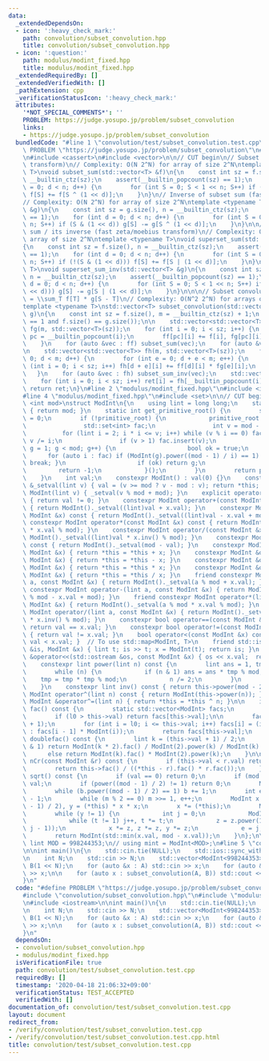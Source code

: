 ```yaml
---
data:
  _extendedDependsOn:
  - icon: ':heavy_check_mark:'
    path: convolution/subset_convolution.hpp
    title: convolution/subset_convolution.hpp
  - icon: ':question:'
    path: modulus/modint_fixed.hpp
    title: modulus/modint_fixed.hpp
  _extendedRequiredBy: []
  _extendedVerifiedWith: []
  _pathExtension: cpp
  _verificationStatusIcon: ':heavy_check_mark:'
  attributes:
    '*NOT_SPECIAL_COMMENTS*': ''
    PROBLEM: https://judge.yosupo.jp/problem/subset_convolution
    links:
    - https://judge.yosupo.jp/problem/subset_convolution
  bundledCode: "#line 1 \"convolution/test/subset_convolution.test.cpp\"\n#define\
    \ PROBLEM \"https://judge.yosupo.jp/problem/subset_convolution\"\n#line 2 \"convolution/subset_convolution.hpp\"\
    \n#include <cassert>\n#include <vector>\n\n// CUT begin\n// Subset sum (fast zeta\
    \ transform)\n// Complexity: O(N 2^N) for array of size 2^N\ntemplate <typename\
    \ T>\nvoid subset_sum(std::vector<T> &f)\n{\n    const int sz = f.size(), n =\
    \ __builtin_ctz(sz);\n    assert(__builtin_popcount(sz) == 1);\n    for (int d\
    \ = 0; d < n; d++) {\n        for (int S = 0; S < 1 << n; S++) if (S & (1 << d))\
    \ f[S] += f[S ^ (1 << d)];\n    }\n}\n// Inverse of subset sum (fast moebius transform)\n\
    // Complexity: O(N 2^N) for array of size 2^N\ntemplate <typename T>\nvoid subset_sum_inv(std::vector<T>\
    \ &g)\n{\n    const int sz = g.size(), n = __builtin_ctz(sz);\n    assert(__builtin_popcount(sz)\
    \ == 1);\n    for (int d = 0; d < n; d++) {\n        for (int S = 0; S < 1 <<\
    \ n; S++) if (S & (1 << d)) g[S] -= g[S ^ (1 << d)];\n    }\n}\n\n// Superset\
    \ sum / its inverse (fast zeta/moebius transform)\n// Complexity: O(N 2^N) for\
    \ array of size 2^N\ntemplate <typename T>\nvoid superset_sum(std::vector<T> &f)\n\
    {\n    const int sz = f.size(), n = __builtin_ctz(sz);\n    assert(__builtin_popcount(sz)\
    \ == 1);\n    for (int d = 0; d < n; d++) {\n        for (int S = 0; S < 1 <<\
    \ n; S++) if (!(S & (1 << d))) f[S] += f[S | (1 << d)];\n    }\n}\ntemplate <typename\
    \ T>\nvoid superset_sum_inv(std::vector<T> &g)\n{\n    const int sz = g.size(),\
    \ n = __builtin_ctz(sz);\n    assert(__builtin_popcount(sz) == 1);\n    for (int\
    \ d = 0; d < n; d++) {\n        for (int S = 0; S < 1 << n; S++) if (!(S & (1\
    \ << d))) g[S] -= g[S | (1 << d)];\n    }\n}\n\n\n// Subset convolution\n// h[S]\
    \ = \\sum_T f[T] * g[S - T]\n// Complexity: O(N^2 2^N) for arrays of size 2^N\n\
    template <typename T>\nstd::vector<T> subset_convolution(std::vector<T> f, std::vector<T>\
    \ g)\n{\n    const int sz = f.size(), m = __builtin_ctz(sz) + 1;\n    assert(__builtin_popcount(sz)\
    \ == 1 and f.size() == g.size());\n\n    std::vector<std::vector<T>> ff(m, std::vector<T>(sz)),\
    \ fg(m, std::vector<T>(sz));\n    for (int i = 0; i < sz; i++) {\n        int\
    \ pc = __builtin_popcount(i);\n        ff[pc][i] += f[i], fg[pc][i] += g[i];\n\
    \    }\n    for (auto &vec : ff) subset_sum(vec);\n    for (auto &vec : fg) subset_sum(vec);\n\
    \n    std::vector<std::vector<T>> fh(m, std::vector<T>(sz));\n    for (int d =\
    \ 0; d < m; d++) {\n        for (int e = 0; d + e < m; e++) {\n            for\
    \ (int i = 0; i < sz; i++) fh[d + e][i] += ff[d][i] * fg[e][i];\n        }\n \
    \   }\n    for (auto &vec : fh) subset_sum_inv(vec);\n    std::vector<T> ret(sz);\n\
    \    for (int i = 0; i < sz; i++) ret[i] = fh[__builtin_popcount(i)][i];\n   \
    \ return ret;\n}\n#line 2 \"modulus/modint_fixed.hpp\"\n#include <iostream>\n\
    #line 4 \"modulus/modint_fixed.hpp\"\n#include <set>\n\n// CUT begin\ntemplate\
    \ <int mod>\nstruct ModInt\n{\n    using lint = long long;\n    static int get_mod()\
    \ { return mod; }\n    static int get_primitive_root() {\n        static int primitive_root\
    \ = 0;\n        if (!primitive_root) {\n            primitive_root = [&](){\n\
    \                std::set<int> fac;\n                int v = mod - 1;\n      \
    \          for (lint i = 2; i * i <= v; i++) while (v % i == 0) fac.insert(i),\
    \ v /= i;\n                if (v > 1) fac.insert(v);\n                for (int\
    \ g = 1; g < mod; g++) {\n                    bool ok = true;\n              \
    \      for (auto i : fac) if (ModInt(g).power((mod - 1) / i) == 1) { ok = false;\
    \ break; }\n                    if (ok) return g;\n                }\n       \
    \         return -1;\n            }();\n        }\n        return primitive_root;\n\
    \    }\n    int val;\n    constexpr ModInt() : val(0) {}\n    constexpr ModInt\
    \ &_setval(lint v) { val = (v >= mod ? v - mod : v); return *this; }\n    constexpr\
    \ ModInt(lint v) { _setval(v % mod + mod); }\n    explicit operator bool() const\
    \ { return val != 0; }\n    constexpr ModInt operator+(const ModInt &x) const\
    \ { return ModInt()._setval((lint)val + x.val); }\n    constexpr ModInt operator-(const\
    \ ModInt &x) const { return ModInt()._setval((lint)val - x.val + mod); }\n   \
    \ constexpr ModInt operator*(const ModInt &x) const { return ModInt()._setval((lint)val\
    \ * x.val % mod); }\n    constexpr ModInt operator/(const ModInt &x) const { return\
    \ ModInt()._setval((lint)val * x.inv() % mod); }\n    constexpr ModInt operator-()\
    \ const { return ModInt()._setval(mod - val); }\n    constexpr ModInt &operator+=(const\
    \ ModInt &x) { return *this = *this + x; }\n    constexpr ModInt &operator-=(const\
    \ ModInt &x) { return *this = *this - x; }\n    constexpr ModInt &operator*=(const\
    \ ModInt &x) { return *this = *this * x; }\n    constexpr ModInt &operator/=(const\
    \ ModInt &x) { return *this = *this / x; }\n    friend constexpr ModInt operator+(lint\
    \ a, const ModInt &x) { return ModInt()._setval(a % mod + x.val); }\n    friend\
    \ constexpr ModInt operator-(lint a, const ModInt &x) { return ModInt()._setval(a\
    \ % mod - x.val + mod); }\n    friend constexpr ModInt operator*(lint a, const\
    \ ModInt &x) { return ModInt()._setval(a % mod * x.val % mod); }\n    friend constexpr\
    \ ModInt operator/(lint a, const ModInt &x) { return ModInt()._setval(a % mod\
    \ * x.inv() % mod); }\n    constexpr bool operator==(const ModInt &x) const {\
    \ return val == x.val; }\n    constexpr bool operator!=(const ModInt &x) const\
    \ { return val != x.val; }\n    bool operator<(const ModInt &x) const { return\
    \ val < x.val; }  // To use std::map<ModInt, T>\n    friend std::istream &operator>>(std::istream\
    \ &is, ModInt &x) { lint t; is >> t; x = ModInt(t); return is; }\n    friend std::ostream\
    \ &operator<<(std::ostream &os, const ModInt &x) { os << x.val;  return os; }\n\
    \    constexpr lint power(lint n) const {\n        lint ans = 1, tmp = this->val;\n\
    \        while (n) {\n            if (n & 1) ans = ans * tmp % mod;\n        \
    \    tmp = tmp * tmp % mod;\n            n /= 2;\n        }\n        return ans;\n\
    \    }\n    constexpr lint inv() const { return this->power(mod - 2); }\n    constexpr\
    \ ModInt operator^(lint n) const { return ModInt(this->power(n)); }\n    constexpr\
    \ ModInt &operator^=(lint n) { return *this = *this ^ n; }\n\n    inline ModInt\
    \ fac() const {\n        static std::vector<ModInt> facs;\n        int l0 = facs.size();\n\
    \        if (l0 > this->val) return facs[this->val];\n\n        facs.resize(this->val\
    \ + 1);\n        for (int i = l0; i <= this->val; i++) facs[i] = (i == 0 ? ModInt(1)\
    \ : facs[i - 1] * ModInt(i));\n        return facs[this->val];\n    }\n\n    ModInt\
    \ doublefac() const {\n        lint k = (this->val + 1) / 2;\n        if (this->val\
    \ & 1) return ModInt(k * 2).fac() / ModInt(2).power(k) / ModInt(k).fac();\n  \
    \      else return ModInt(k).fac() * ModInt(2).power(k);\n    }\n\n    ModInt\
    \ nCr(const ModInt &r) const {\n        if (this->val < r.val) return ModInt(0);\n\
    \        return this->fac() / ((*this - r).fac() * r.fac());\n    }\n\n    ModInt\
    \ sqrt() const {\n        if (val == 0) return 0;\n        if (mod == 2) return\
    \ val;\n        if (power((mod - 1) / 2) != 1) return 0;\n        ModInt b = 1;\n\
    \        while (b.power((mod - 1) / 2) == 1) b += 1;\n        int e = 0, m = mod\
    \ - 1;\n        while (m % 2 == 0) m >>= 1, e++;\n        ModInt x = power((m\
    \ - 1) / 2), y = (*this) * x * x;\n        x *= (*this);\n        ModInt z = b.power(m);\n\
    \        while (y != 1) {\n            int j = 0;\n            ModInt t = y;\n\
    \            while (t != 1) j++, t *= t;\n            z = z.power(1LL << (e -\
    \ j - 1));\n            x *= z, z *= z, y *= z;\n            e = j;\n        }\n\
    \        return ModInt(std::min(x.val, mod - x.val));\n    }\n};\n\n// constexpr\
    \ lint MOD = 998244353;\n// using mint = ModInt<MOD>;\n#line 5 \"convolution/test/subset_convolution.test.cpp\"\
    \n\nint main()\n{\n    std::cin.tie(NULL);\n    std::ios::sync_with_stdio(false);\n\
    \n    int N;\n    std::cin >> N;\n    std::vector<ModInt<998244353>> A(1 << N),\
    \ B(1 << N);\n    for (auto &x : A) std::cin >> x;\n    for (auto &x : B) std::cin\
    \ >> x;\n\n    for (auto x : subset_convolution(A, B)) std::cout << x << ' ';\n\
    }\n"
  code: "#define PROBLEM \"https://judge.yosupo.jp/problem/subset_convolution\"\n\
    #include \"convolution/subset_convolution.hpp\"\n#include \"modulus/modint_fixed.hpp\"\
    \n#include <iostream>\n\nint main()\n{\n    std::cin.tie(NULL);\n    std::ios::sync_with_stdio(false);\n\
    \n    int N;\n    std::cin >> N;\n    std::vector<ModInt<998244353>> A(1 << N),\
    \ B(1 << N);\n    for (auto &x : A) std::cin >> x;\n    for (auto &x : B) std::cin\
    \ >> x;\n\n    for (auto x : subset_convolution(A, B)) std::cout << x << ' ';\n\
    }\n"
  dependsOn:
  - convolution/subset_convolution.hpp
  - modulus/modint_fixed.hpp
  isVerificationFile: true
  path: convolution/test/subset_convolution.test.cpp
  requiredBy: []
  timestamp: '2020-04-18 21:06:32+09:00'
  verificationStatus: TEST_ACCEPTED
  verifiedWith: []
documentation_of: convolution/test/subset_convolution.test.cpp
layout: document
redirect_from:
- /verify/convolution/test/subset_convolution.test.cpp
- /verify/convolution/test/subset_convolution.test.cpp.html
title: convolution/test/subset_convolution.test.cpp
---
```

